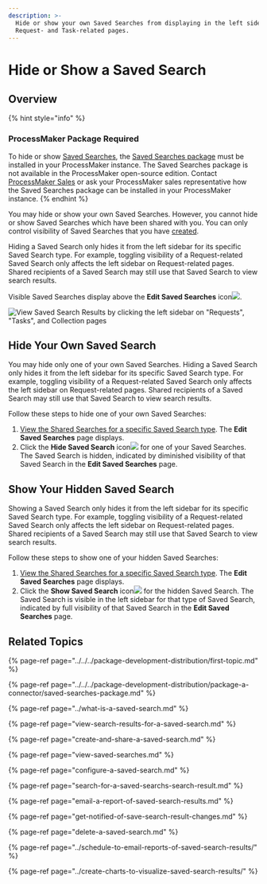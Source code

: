 ```yaml
---
description: >-
  Hide or show your own Saved Searches from displaying in the left sidebar of
  Request- and Task-related pages.
---
```


# Hide or Show a Saved Search

## Overview

{% hint style="info" %}
### ProcessMaker Package Required

To hide or show [Saved Searches](../what-is-a-saved-search.md), the [Saved Searches package](../../../package-development-distribution/package-a-connector/saved-searches-package.md) must be installed in your ProcessMaker instance. The Saved Searches package is not available in the ProcessMaker open-source edition. Contact [ProcessMaker Sales](mailto:sales@processmaker.com) or ask your ProcessMaker sales representative how the Saved Searches package can be installed in your ProcessMaker instance.
{% endhint %}

You may hide or show your own Saved Searches. However, you cannot hide or show Saved Searches which have been shared with you. You can only control visibility of Saved Searches that you have [created](create-and-share-a-saved-search.md).

Hiding a Saved Search only hides it from the left sidebar for its specific Saved Search type. For example, toggling visibility of a Request-related Saved Search only affects the left sidebar on Request-related pages. Shared recipients of a Saved Search may still use that Saved Search to view search results.

Visible Saved Searches display above the **Edit Saved Searches** icon![](../../../.gitbook/assets/save-search-icon-package-requests-tasks.png).

![View Saved Search Results by clicking the left sidebar on &quot;Requests&quot;, &quot;Tasks&quot;, and Collection pages](../../../.gitbook/assets/saved-searches-results-package-requests-tasks.png)

## Hide Your Own Saved Search

You may hide only one of your own Saved Searches. Hiding a Saved Search only hides it from the left sidebar for its specific Saved Search type. For example, toggling visibility of a Request-related Saved Search only affects the left sidebar on Request-related pages. Shared recipients of a Saved Search may still use that Saved Search to view search results.

Follow these steps to hide one of your own Saved Searches:

1. [View the Shared Searches for a specific Saved Search type](view-search-results-for-a-saved-search.md). The **Edit Saved Searches** page displays.
2. Click the **Hide Saved Search** icon![](../../../.gitbook/assets/hide-saved-search-icon-package.png) for one of your Saved Searches. The Saved Search is hidden, indicated by diminished visibility of that Saved Search in the **Edit Saved Searches** page.

## Show Your Hidden Saved Search

Showing a Saved Search only hides it from the left sidebar for its specific Saved Search type. For example, toggling visibility of a Request-related Saved Search only affects the left sidebar on Request-related pages. Shared recipients of a Saved Search may still use that Saved Search to view search results.

Follow these steps to show one of your hidden Saved Searches:

1. [View the Shared Searches for a specific Saved Search type](view-search-results-for-a-saved-search.md). The **Edit Saved Searches** page displays.
2. Click the **Show Saved Search** icon![](../../../.gitbook/assets/show-saved-search-icon-package.png) for the hidden Saved Search. The Saved Search is visible in the left sidebar for that type of Saved Search, indicated by full visibility of that Saved Search in the **Edit Saved Searches** page.

## Related Topics

{% page-ref page="../../../package-development-distribution/first-topic.md" %}

{% page-ref page="../../../package-development-distribution/package-a-connector/saved-searches-package.md" %}

{% page-ref page="../what-is-a-saved-search.md" %}

{% page-ref page="view-search-results-for-a-saved-search.md" %}

{% page-ref page="create-and-share-a-saved-search.md" %}

{% page-ref page="view-saved-searches.md" %}

{% page-ref page="configure-a-saved-search.md" %}

{% page-ref page="search-for-a-saved-searchs-search-result.md" %}

{% page-ref page="email-a-report-of-saved-search-results.md" %}

{% page-ref page="get-notified-of-save-search-result-changes.md" %}

{% page-ref page="delete-a-saved-search.md" %}

{% page-ref page="../schedule-to-email-reports-of-saved-search-results/" %}

{% page-ref page="../create-charts-to-visualize-saved-search-results/" %}

